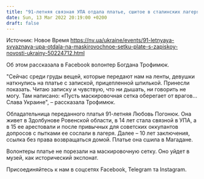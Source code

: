 ```yaml
---
title: "91-летняя связная УПА отдала платье, сшитое в сталинских лагерях, на маскировочную сетку"
date: Sun, 13 Mar 2022 20:19:00 +0200
draft: false
---
```

Источник: Новое Время https://nv.ua/ukraine/events/91-letnyaya-svyaznaya-upa-otdala-na-maskirovochnoe-setku-plate-s-zapiskoy-novosti-ukrainy-50224712.html


Об этом рассказала в Facebook волонтер Богдана Трофимюк.

"Сейчас среди груды вещей, которые передают нам на ленты, девушки наткнулись на платье с запиской, прицепленной шпилькой. Принесли показать. Читаю записку и чувствую, что ни дышать, ни говорить не могу. Там написано: «Пусть маскировочная сетка оберегает от врагов… Слава Украине", – рассказала Трофимюк.

Обладательница переданного платья 91-летняя Любовь Погонюк. Она живет в Здолбунове Ровенской области, в 14 лет стала связной в УПА, а в 15 ее арестовали и после привычных для советских оккупантов допросов с пытками ее сослали в лагеря. Далее – 10 лет заключения, ссылка без права возвращаться домой. Платье она сшила в Магадане.

Волонтеры платье не порезали на маскировочную сетку. Оно уйдет в музей, как исторический экспонат.

Присоединяйтесь к нам в соцсетях Facebook, Telegram та Instagram.
